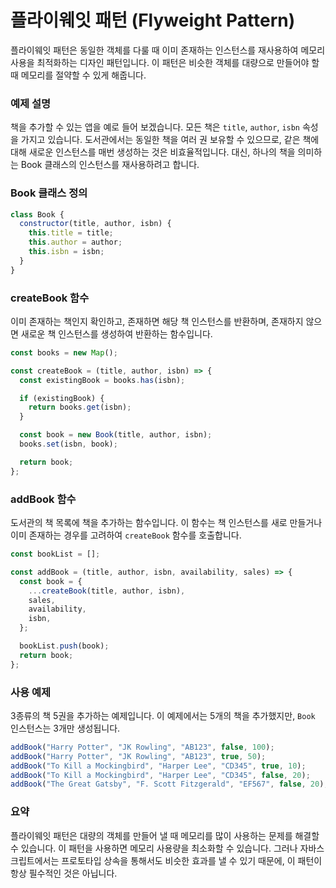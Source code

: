 # 플라이웨잇 패턴 (Flyweight Pattern)

플라이웨잇 패턴은 동일한 객체를 다룰 때 이미 존재하는 인스턴스를 재사용하여 메모리 사용을 최적화하는 디자인 패턴입니다. 이 패턴은 비슷한 객체를 대량으로 만들어야 할 때 메모리를 절약할 수 있게 해줍니다.

### 예제 설명

책을 추가할 수 있는 앱을 예로 들어 보겠습니다. 모든 책은 `title`, `author`, `isbn` 속성을 가지고 있습니다. 도서관에서는 동일한 책을 여러 권 보유할 수 있으므로, 같은 책에 대해 새로운 인스턴스를 매번 생성하는 것은 비효율적입니다. 대신, 하나의 책을 의미하는 Book 클래스의 인스턴스를 재사용하려고 합니다.

### Book 클래스 정의

```jsx
class Book {
  constructor(title, author, isbn) {
    this.title = title;
    this.author = author;
    this.isbn = isbn;
  }
}
```

### createBook 함수

이미 존재하는 책인지 확인하고, 존재하면 해당 책 인스턴스를 반환하며, 존재하지 않으면 새로운 책 인스턴스를 생성하여 반환하는 함수입니다.

```jsx
const books = new Map();

const createBook = (title, author, isbn) => {
  const existingBook = books.has(isbn);

  if (existingBook) {
    return books.get(isbn);
  }

  const book = new Book(title, author, isbn);
  books.set(isbn, book);

  return book;
};
```

### addBook 함수

도서관의 책 목록에 책을 추가하는 함수입니다. 이 함수는 책 인스턴스를 새로 만들거나 이미 존재하는 경우를 고려하여 `createBook` 함수를 호출합니다.

```jsx
const bookList = [];

const addBook = (title, author, isbn, availability, sales) => {
  const book = {
    ...createBook(title, author, isbn),
    sales,
    availability,
    isbn,
  };

  bookList.push(book);
  return book;
};
```

### 사용 예제

3종류의 책 5권을 추가하는 예제입니다. 이 예제에서는 5개의 책을 추가했지만, `Book` 인스턴스는 3개만 생성됩니다.

```jsx
addBook("Harry Potter", "JK Rowling", "AB123", false, 100);
addBook("Harry Potter", "JK Rowling", "AB123", true, 50);
addBook("To Kill a Mockingbird", "Harper Lee", "CD345", true, 10);
addBook("To Kill a Mockingbird", "Harper Lee", "CD345", false, 20);
addBook("The Great Gatsby", "F. Scott Fitzgerald", "EF567", false, 20);
```

### 요약

플라이웨잇 패턴은 대량의 객체를 만들어 낼 때 메모리를 많이 사용하는 문제를 해결할 수 있습니다. 이 패턴을 사용하면 메모리 사용량을 최소화할 수 있습니다. 그러나 자바스크립트에서는 프로토타입 상속을 통해서도 비슷한 효과를 낼 수 있기 때문에, 이 패턴이 항상 필수적인 것은 아닙니다.
